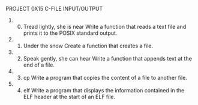PROJECT 0X15 C-FILE INPUT/OUTPUT

1. 0. Tread lightly, she is near
Write a function that reads a text file and prints it to the POSIX standard output.
2. 1. Under the snow
Create a function that creates a file.
3. 2. Speak gently, she can hear
Write a function that appends text at the end of a file.
4. 3. cp
Write a program that copies the content of a file to another file.
5. 4. elf
Write a program that displays the information contained in the ELF header at the start of an ELF file.
